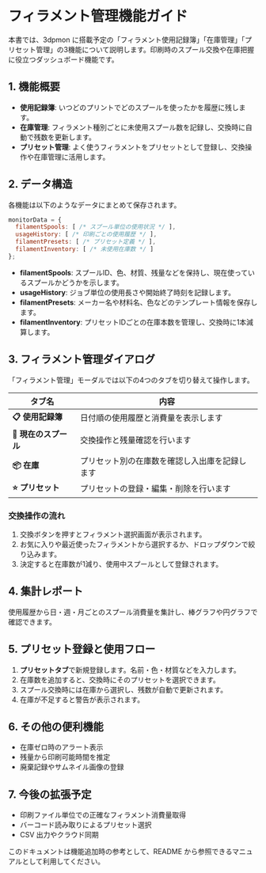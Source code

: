 # フィラメント管理機能ガイド

本書では、3dpmon に搭載予定の「フィラメント使用記録簿」「在庫管理」「プリセット管理」の3機能について説明します。印刷時のスプール交換や在庫把握に役立つダッシュボード機能です。

## 1. 機能概要
- **使用記録簿**: いつどのプリントでどのスプールを使ったかを履歴に残します。
- **在庫管理**: フィラメント種別ごとに未使用スプール数を記録し、交換時に自動で残数を更新します。
- **プリセット管理**: よく使うフィラメントをプリセットとして登録し、交換操作や在庫管理に活用します。

## 2. データ構造
各機能は以下のようなデータにまとめて保存されます。
```javascript
monitorData = {
  filamentSpools: [ /* スプール単位の使用状況 */ ],
  usageHistory: [ /* 印刷ごとの使用履歴 */ ],
  filamentPresets: [ /* プリセット定義 */ ],
  filamentInventory: [ /* 未使用在庫数 */ ]
};
```
- **filamentSpools**: スプールID、色、材質、残量などを保持し、現在使っているスプールかどうかを示します。
- **usageHistory**: ジョブ単位の使用長さや開始終了時刻を記録します。
- **filamentPresets**: メーカー名や材料名、色などのテンプレート情報を保存します。
- **filamentInventory**: プリセットIDごとの在庫本数を管理し、交換時に1本減算します。

## 3. フィラメント管理ダイアログ
「フィラメント管理」モーダルでは以下の4つのタブを切り替えて操作します。

| タブ名 | 内容 |
| --- | --- |
| **📋 使用記録簿** | 日付順の使用履歴と消費量を表示します |
| **🧵 現在のスプール** | 交換操作と残量確認を行います |
| **📦 在庫** | プリセット別の在庫数を確認し入出庫を記録します |
| **⭐ プリセット** | プリセットの登録・編集・削除を行います |

### 交換操作の流れ
1. 交換ボタンを押すとフィラメント選択画面が表示されます。
2. お気に入りや最近使ったフィラメントから選択するか、ドロップダウンで絞り込みます。
3. 決定すると在庫数が1減り、使用中スプールとして登録されます。

## 4. 集計レポート
使用履歴から日・週・月ごとのスプール消費量を集計し、棒グラフや円グラフで確認できます。

## 5. プリセット登録と使用フロー
1. **プリセットタブ**で新規登録します。名前・色・材質などを入力します。
2. 在庫数を追加すると、交換時にそのプリセットを選択できます。
3. スプール交換時には在庫から選択し、残数が自動で更新されます。
4. 在庫が不足すると警告が表示されます。

## 6. その他の便利機能
- 在庫ゼロ時のアラート表示
- 残量から印刷可能時間を推定
- 廃棄記録やサムネイル画像の登録

## 7. 今後の拡張予定
- 印刷ファイル単位での正確なフィラメント消費量取得
- バーコード読み取りによるプリセット選択
- CSV 出力やクラウド同期

このドキュメントは機能追加時の参考として、README から参照できるマニュアルとして利用してください。
